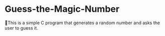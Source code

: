 # Guess-the-Magic-Number
🎱This is a simple C program that generates a random number and asks the user to guess it. 
